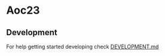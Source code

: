 # Aoc23

## Development

For help getting started developing check [DEVELOPMENT.md](DEVELOPMENT.md)
